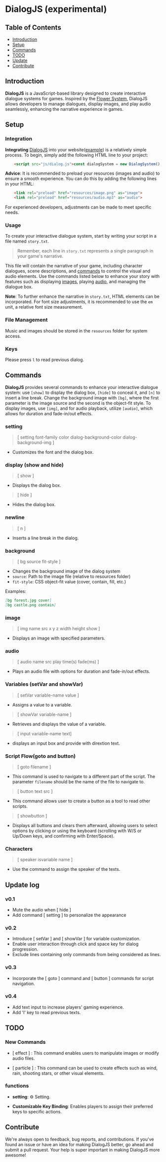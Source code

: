 # DialogJS (experimental)

## Table of Contents
- [Introduction](#introduction)
- [Setup](#setup)
- [Commands](#commands)
- [TODO](#todo)
- [Update](#update-log)
- [Contribute](#contribute)

## Introduction
**DialogJS** is a JavaScript-based library designed to create interactive dialogue systems for games. Inspired by the [Flower System](https://github.com/emptygamer/flower), DialogJS allows developers to manage dialogues, display images, and play audio seamlessly, enhancing the narrative experience in games.

## Setup
### Integration
**Integrating** [DialogJS](#introduction) into your website([example](https://kelvinlinkk.github.io/dialog/dialog.html)) is a relatively simple process. To begin, simply add the following HTML line to your project:
```html
    <script src="js/dialog.js">const dialogSystem = new DialogSystem();</script>
```
**Advice**: It is recommended to preload your resources (images and audio) to ensure a smooth experience. You can do this by adding the following lines in your HTML:
```html
    <link rel="preload" href="resources/image.png" as="image">
    <link rel="preload" href="resources/audio.mp3" as="audio">
```
For experienced developers, adjustments can be made to meet specific needs.

### Usage
To create your interactive dialogue system, start by writing your script in a file named `story.txt`. 

>Remember, each line in `story.txt` represents a single paragraph in your game's narrative. 

This file will contain the narrative of your game, including character dialogues, scene descriptions, and [commands](#commands) to control the visual and audio elements. 
Use the commands listed below to enhance your story with features such as displaying [images](#image), playing [audio](#audio), and managing the dialogue box.

**Note**: To further enhance the narrative in `story.txt`, HTML elements can be incorporated. For font size adjustments, it is recommended to use the `em` unit, a relative font size measurement.

### File Management
Music and images should be stored in the `resources` folder for system access.

### Keys
Please press `l` to read previous dialog.

## Commands

**DialogJS** provides several commands to enhance your interactive dialogue system: use `[show]` to display the dialog box, `[hide]` to conceal it, and `[n]` to insert a line break. Change the background image with `[bg]`, where the first parameter is the image source and the second is the object-fit style. To display images, use `[img]`, and for audio playback, utilize `[audio]`, which allows for duration and fade-in/out effects.

### setting
> [ setting font-family color dialog-background-color dialog-background-img ]
* Customizes the font and the dialog box.

### display (show and hide)
> [ show ]
- Displays the dialog box.
> [ hide ]
- Hides the dialog box.
### newline
> [ n ]
- Inserts a line break in the dialog.
### background
> [ bg source fit-style ]
- Changes the background image of the dialog system
- `source`: Path to the image file (relative to resources folder)
- `fit-style`: CSS object-fit value (cover, contain, fill, etc.)

Examples:
```markdown
[bg forest.jpg cover]
[bg castle.png contain]
```
### image
> [ img name src x y z width height show ]
- Displays an image with specified parameters.
### audio
>[ audio name src play time(s) fade(ms) ]
- Plays an audio file with options for duration and fade-in/out effects.

### Variables (setVar and showVar)
> [ setVar variable-name value ]
* Assigns a value to a variable.

> [ showVar variable-name ]
* Retrieves and displays the value of a variable.

> [ input variable-name text]
* displays an input box and provide with dirextion text.

### Script Flow(goto and button)
> [ goto filename ]
* This command is used to navigate to a different part of the script. The parameter `filename` should be the name of the file to navigate to.
> [ button text src ]
* This command allows user to create a button as a tool to read other scripts.
> [ showbutton ]
* Displays all buttons and clears them afterward, allowing users to select options by clicking or using the keyboard (scrolling with W/S or Up/Down keys, and confirming with Enter/Space).

### Characters
>[ speaker isvariable name ]
* Use the command to assign the speaker of the texts.

## Update log
### v0.1
- Mute the audio when [ hide ]
- Add command [ setting ] to personalize the appearance
### v0.2
- Introduce [ setVar ] and [ showVar ] for variable customization.
- Enable user interaction through click and space key for dialog progression.
- Exclude lines containing only commands from being considered as lines.
### v0.3
- Incorporate the [ goto ] command and [ button ] commands for script navigation.
### v0.4
- Add text input to increase players' gaming experience.
- Add 'l' key to read previous texts.


## TODO
### New Commands
- [ effect ] : This command enables users to manipulate images or modify audio files.

- [ particle ] : This command can be used to create effects such as wind, rain, shooting stars, or other visual elements.

### functions
- **setting**: ⚙ Setting.

- **Customizable Key Binding**: Enables players to assign their preferred keys to specific actions.

## Contribute

We're always open to feedback, bug reports, and contributions. If you've found an issue or have an idea for making DialogJS better, go ahead and submit a pull request. Your help is super important in making DialogJS more awesome!